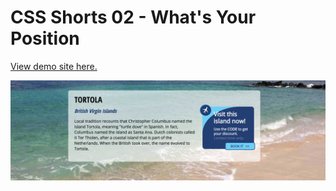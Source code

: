 # CSS Shorts 02 - What's Your Position

[View demo site here.](https://webdevtuts.github.io/css_shorts_02_what-s_your_position/)

![Preview](screenshot.png)
